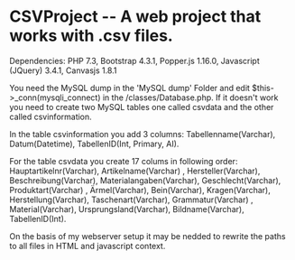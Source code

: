 # CSVProject -- A web project that works with .csv files.

Dependencies:
PHP 7.3, 
Bootstrap 4.3.1, 
Popper.js 1.16.0, 
Javascript (JQuery) 3.4.1, 
Canvasjs 1.8.1

You need the MySQL dump in the 'MySQL dump' Folder and edit $this->_conn(mysqli_connect) in the 
/classes/Database.php. If it doesn't work you need to create two MySQL tables one called csvdata and the other 
called csvinformation.

In the table csvinformation you add 3 columns: Tabellenname(Varchar), Datum(Datetime), TabellenID(Int, Primary, AI).

For the table csvdata you create 17 colums in following order:  Hauptartikelnr(Varchar), Artikelname(Varchar)
, Hersteller(Varchar), Beschreibung(Varchar), Materialangaben(Varchar), Geschlecht(Varchar), Produktart(Varchar)
, Ärmel(Varchar), Bein(Varchar), Kragen(Varchar), Herstellung(Varchar), Taschenart(Varchar), Grammatur(Varchar)
, Material(Varchar), Ursprungsland(Varchar), Bildname(Varchar), TabellenID(Int).

On the basis of my webserver setup it may be nedded to rewrite the paths to all files in HTML and javascript context.
